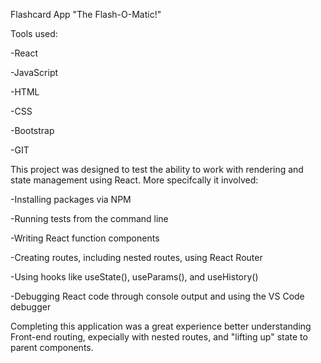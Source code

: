 Flashcard App "The Flash-O-Matic!"

Tools used: 

-React

-JavaScript

-HTML

-CSS

-Bootstrap

-GIT

This project was designed to test the ability to work with rendering and state management using React. 
More specifcally it involved:

-Installing packages via NPM

-Running tests from the command line

-Writing React function components

-Creating routes, including nested routes, using React Router

-Using hooks like useState(), useParams(), and useHistory()

-Debugging React code through console output and using the VS Code debugger

Completing this application was a great experience better understanding Front-end routing, expecially with nested routes, and "lifting up" state to parent components.
